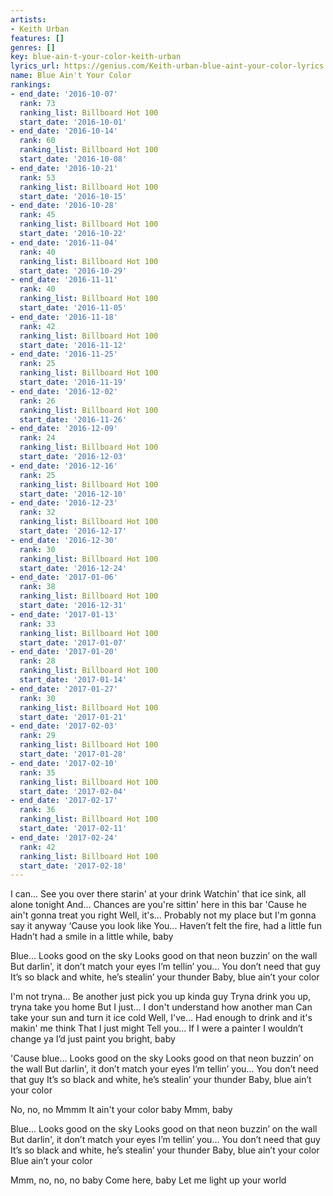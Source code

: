 ```yaml
---
artists:
- Keith Urban
features: []
genres: []
key: blue-ain-t-your-color-keith-urban
lyrics_url: https://genius.com/Keith-urban-blue-aint-your-color-lyrics
name: Blue Ain't Your Color
rankings:
- end_date: '2016-10-07'
  rank: 73
  ranking_list: Billboard Hot 100
  start_date: '2016-10-01'
- end_date: '2016-10-14'
  rank: 60
  ranking_list: Billboard Hot 100
  start_date: '2016-10-08'
- end_date: '2016-10-21'
  rank: 53
  ranking_list: Billboard Hot 100
  start_date: '2016-10-15'
- end_date: '2016-10-28'
  rank: 45
  ranking_list: Billboard Hot 100
  start_date: '2016-10-22'
- end_date: '2016-11-04'
  rank: 40
  ranking_list: Billboard Hot 100
  start_date: '2016-10-29'
- end_date: '2016-11-11'
  rank: 40
  ranking_list: Billboard Hot 100
  start_date: '2016-11-05'
- end_date: '2016-11-18'
  rank: 42
  ranking_list: Billboard Hot 100
  start_date: '2016-11-12'
- end_date: '2016-11-25'
  rank: 25
  ranking_list: Billboard Hot 100
  start_date: '2016-11-19'
- end_date: '2016-12-02'
  rank: 26
  ranking_list: Billboard Hot 100
  start_date: '2016-11-26'
- end_date: '2016-12-09'
  rank: 24
  ranking_list: Billboard Hot 100
  start_date: '2016-12-03'
- end_date: '2016-12-16'
  rank: 25
  ranking_list: Billboard Hot 100
  start_date: '2016-12-10'
- end_date: '2016-12-23'
  rank: 32
  ranking_list: Billboard Hot 100
  start_date: '2016-12-17'
- end_date: '2016-12-30'
  rank: 30
  ranking_list: Billboard Hot 100
  start_date: '2016-12-24'
- end_date: '2017-01-06'
  rank: 38
  ranking_list: Billboard Hot 100
  start_date: '2016-12-31'
- end_date: '2017-01-13'
  rank: 33
  ranking_list: Billboard Hot 100
  start_date: '2017-01-07'
- end_date: '2017-01-20'
  rank: 28
  ranking_list: Billboard Hot 100
  start_date: '2017-01-14'
- end_date: '2017-01-27'
  rank: 30
  ranking_list: Billboard Hot 100
  start_date: '2017-01-21'
- end_date: '2017-02-03'
  rank: 29
  ranking_list: Billboard Hot 100
  start_date: '2017-01-28'
- end_date: '2017-02-10'
  rank: 35
  ranking_list: Billboard Hot 100
  start_date: '2017-02-04'
- end_date: '2017-02-17'
  rank: 36
  ranking_list: Billboard Hot 100
  start_date: '2017-02-11'
- end_date: '2017-02-24'
  rank: 42
  ranking_list: Billboard Hot 100
  start_date: '2017-02-18'
---
```

I can...
See you over there starin' at your drink
Watchin' that ice sink, all alone tonight
And...
Chances are you're sittin' here in this bar
'Cause he ain't gonna treat you right
Well, it's...
Probably not my place but I'm gonna say it anyway
‘Cause you look like
You...
Haven’t felt the fire, had a little fun
Hadn’t had a smile in a little while, baby


Blue...
Looks good on the sky
Looks good on that neon buzzin’ on the wall
But darlin', it don’t match your eyes
I’m tellin’ you...
You don’t need that guy
It’s so black and white, he’s stealin’ your thunder
Baby, blue ain’t your color


I'm not tryna...
Be another just pick you up kinda guy
Tryna drink you up, tryna take you home
But I just...
I don't understand how another man
Can take your sun and turn it ice cold
Well, I've...
Had enough to drink and it's makin' me think
That I just might
Tell you...
If I were a painter I wouldn’t change ya
I’d just paint you bright, baby


'Cause blue...
Looks good on the sky
Looks good on that neon buzzin’ on the wall
But darlin', it don’t match your eyes
I’m tellin’ you...
You don’t need that guy
It’s so black and white, he’s stealin’ your thunder
Baby, blue ain’t your color


No, no, no
Mmmm
It ain't your color baby
Mmm, baby


Blue...
Looks good on the sky
Looks good on that neon buzzin’ on the wall
But darlin', it don’t match your eyes
I’m tellin’ you...
You don’t need that guy
It’s so black and white, he’s stealin’ your thunder
Baby, blue ain’t your color
Blue ain’t your color


Mmm, no, no, no baby
Come here, baby
Let me light up your world
